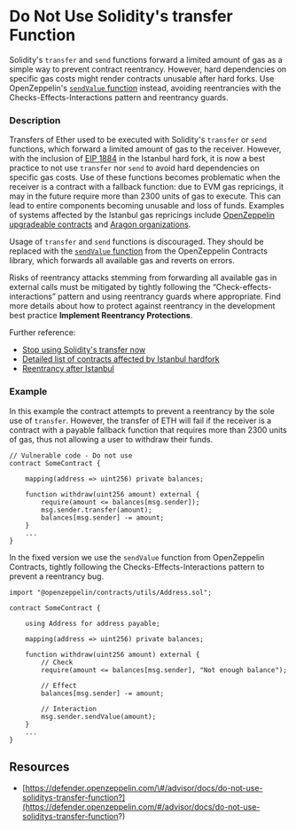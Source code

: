 # Do Not Use Solidity's transfer Function

Solidity's `transfer` and `send` functions forward a limited amount of gas as a simple way to prevent contract reentrancy. However, hard dependencies on specific gas costs might render contracts unusable after hard forks. Use OpenZeppelin's [`sendValue` function](https://docs.openzeppelin.com/contracts/3.x/api/utils#Address-sendValue-address-payable-uint256-) instead, avoiding reentrancies with the Checks-Effects-Interactions pattern and reentrancy guards.

### Description

Transfers of Ether used to be executed with Solidity's `transfer` or `send` functions, which forward a limited amount of gas to the receiver. However, with the inclusion of [EIP 1884](https://eips.ethereum.org/EIPS/eip-1884) in the Istanbul hard fork, it is now a best practice to not use `transfer` nor `send` to avoid hard dependencies on specific gas costs. Use of these functions becomes problematic when the receiver is a contract with a fallback function: due to EVM gas repricings, it may in the future require more than 2300 units of gas to execute. This can lead to entire components becoming unusable and loss of funds. Examples of systems affected by the Istanbul gas repricings include [OpenZeppelin upgradeable contracts](https://forum.openzeppelin.com/t/openzeppelin-upgradeable-contracts-affected-by-istanbul-hardfork/1616) and [Aragon organizations](https://aragon.org/blog/istanbul-hard-fork-impact).

Usage of `transfer` and `send` functions is discouraged. They should be replaced with the [`sendValue` function](https://docs.openzeppelin.com/contracts/3.x/api/utils#Address-sendValue-address-payable-uint256-) from the OpenZeppelin Contracts library, which forwards all available gas and reverts on errors.

Risks of reentrancy attacks stemming from forwarding all available gas in external calls must be mitigated by tightly following the “Check-effects-interactions” pattern and using reentrancy guards where appropriate. Find more details about how to protect against reentrancy in the development best practice **Implement Reentrancy Protections**.

Further reference:

* [Stop using Solidity's transfer now](https://diligence.consensys.net/blog/2019/09/stop-using-soliditys-transfer-now/)
* [Detailed list of contracts affected by Istanbul hardfork](https://gist.github.com/ritzdorf/1c6bd72955391e831f8a397d3152b4e0)
* [Reentrancy after Istanbul](https://blog.openzeppelin.com/reentrancy-after-istanbul)

### Example

In this example the contract attempts to prevent a reentrancy by the sole use of `transfer`. However, the transfer of ETH will fail if the receiver is a contract with a payable fallback function that requires more than 2300 units of gas, thus not allowing a user to withdraw their funds.

```text
// Vulnerable code - Do not use
contract SomeContract {

    mapping(address => uint256) private balances;

    function withdraw(uint256 amount) external {
        require(amount <= balances[msg.sender]);
        msg.sender.transfer(amount);
        balances[msg.sender] -= amount;
    }
    ...
}
```

In the fixed version we use the `sendValue` function from OpenZeppelin Contracts, tightly following the Checks-Effects-Interactions pattern to prevent a reentrancy bug.

```text
import "@openzeppelin/contracts/utils/Address.sol";

contract SomeContract {

    using Address for address payable;

    mapping(address => uint256) private balances;

    function withdraw(uint256 amount) external {
        // Check
        require(amount <= balances[msg.sender], "Not enough balance");

        // Effect
        balances[msg.sender] -= amount;

        // Interaction
        msg.sender.sendValue(amount);
    }
    ...
}
```

## Resources

* [https://defender.openzeppelin.com/\#/advisor/docs/do-not-use-soliditys-transfer-function?](https://defender.openzeppelin.com/#/advisor/docs/do-not-use-soliditys-transfer-function?)

